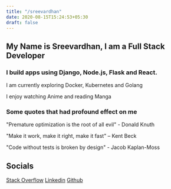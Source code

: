 ```yaml
---
title: "/sreevardhan"
date: 2020-08-15T15:24:53+05:30
draft: false
---
```


## My Name is Sreevardhan, I am a Full Stack Developer

### I build apps using Django, Node.js, Flask and React.

I am currently exploring Docker, Kubernetes and Golang

I enjoy watching Anime and reading Manga

### Some quotes that had profound effect on me

"Premature optimization is the root of all evil" - Donald Knuth

"Make it work, make it right, make it fast" – Kent Beck

"Code without tests is broken by design" - Jacob Kaplan-Moss

## Socials

[Stack Overflow](https://stackoverflow.com/users/12030498/sreevardhan-reddy "Link title")
[Linkedin](https://www.linkedin.com/in/sreevardhan-reddy-346904120/ "Link title")
[Github](https://github.com/sreevardhanreddi "Link title")
